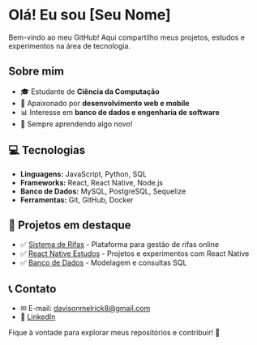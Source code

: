 # Olá! Eu sou [Seu Nome]

Bem-vindo ao meu GitHub! Aqui compartilho meus projetos, estudos e experimentos na área de tecnologia.

## Sobre mim

- 🎓 Estudante de **Ciência da Computação**
- 🔧 Apaixonado por **desenvolvimento web e mobile**
- 📊 Interesse em **banco de dados e engenharia de software**
- 🌟 Sempre aprendendo algo novo!

## 💻 Tecnologias

- **Linguagens:** JavaScript, Python, SQL
- **Frameworks:** React, React Native, Node.js
- **Banco de Dados:** MySQL, PostgreSQL, Sequelize
- **Ferramentas:** Git, GitHub, Docker

## 🌟 Projetos em destaque

- ✅ [Sistema de Rifas](https://github.com/MelrickDavison/Sistema_de_Rifa) - Plataforma para gestão de rifas online
- ✅ [React Native Estudos](https://github.com/MelrickDavison/React-Native) - Projetos e experimentos com React Native
- ✅ [Banco de Dados](https://github.com/MelrickDavison/banco-de-dados) - Modelagem e consultas SQL

## 📞 Contato

- ✉ E-mail: davisonmelrick8@gmail.com 
- 👤 [LinkedIn](https://www.linkedin.com/in/seu-perfil)

Fique à vontade para explorar meus repositórios e contribuir! 🚀



<!--
**MelrickDavison/MelrickDavison** is a ✨ _special_ ✨ repository because its `README.md` (this file) appears on your GitHub profile.

Here are some ideas to get you started:

- 🔭 I’m currently working on ...
- 🌱 I’m currently learning ...
- 👯 I’m looking to collaborate on ...
- 🤔 I’m looking for help with ...
- 💬 Ask me about ...
- 📫 How to reach me: ...
- 😄 Pronouns: ...
- ⚡ Fun fact: ...
-->
